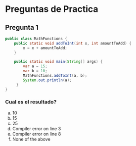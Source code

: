 # Preguntas de Practica

## Pregunta 1

```Java
public class MathFunctions {    
	public static void addToInt(int x, int amountToAdd) {
		x = x + amountToAdd;
    }
    
    public static void main(String[] args) {
    	var a = 15;
        var b = 10;
        MathFunctions.addToInt(a, b);
        System.out.println(a);
     }
}
```
### Cual es el resultado?

<ol type="a">
  <li>10</li>
  <li>15</li>
  <li>25</li>
  <li>Compiler error on line 3</li>
  <li>Compiler error on line 8</li>
  <li>None of the above</li>
</ol>